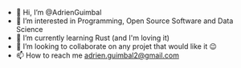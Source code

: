- 👋 Hi, I’m @AdrienGuimbal
- 👀 I’m interested in Programming, Open Source Software and Data Science
- 🌱 I’m currently learning Rust (and I'm loving it)
- 💞️ I’m looking to collaborate on any projet that would like it 😉
- 📫 How to reach me adrien.guimbal2@gmail.com

<!---
AdrienGuimbal/AdrienGuimbal is a ✨ special ✨ repository because its `README.md` (this file) appears on your GitHub profile.
You can click the Preview link to take a look at your changes.
--->
